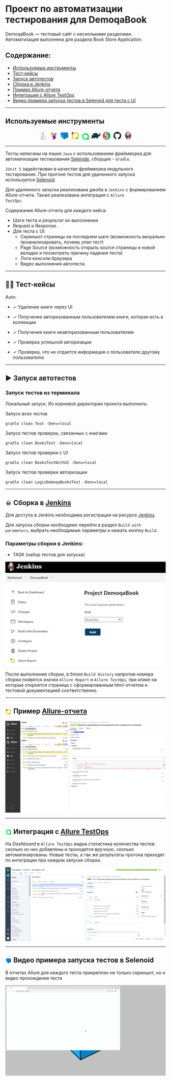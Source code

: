 # Проект по автоматизации тестирования для DemoqaBook
DemoqaBook — тестовый сайт с несколькими разделами. Автоматизация выполнена для раздела Book Store Application.

##  Содержание:

- <a href="#tools"> Используемые инструменты</a>
- <a href="#cases"> Тест-кейсы</a>
- <a href="#autotests"> Запуск автотестов</a>
- <a href="#jenkins"> Сборка в Jenkins</a>
- <a href="#allureReport"> Пример Allure-отчета</a>
- <a href="#allure"> Интеграция с Allure TestOps</a>
- <a href="#video"> Видео примера запуска тестов в Selenoid для теста с UI</a>


____
<a id="tools"></a>
## Используемые инструменты

<p align="center">
<a href="https://www.java.com/"><img width="6%" title="Java" src="media/icon/Java.png"></a>
<a href="https://selenide.org/"><img width="6%" title="Selenide" src="media/icon/Selenide.png"></a>
<a href="https://aerokube.com/selenoid/"><img width="6%" title="Selenoid" src="media/icon/Selenoid.png"></a>
<a href="https://github.com/allure-framework/allure2"><img width="6%" title="Allure Report" src="media/icon/Allure_Report.png"></a>
<a href="https://qameta.io/"><img width="5%" title="Allure TestOps" src="media/icon/Allure_TestOps.png"></a>
<a href="https://gradle.org/"><img width="6%" title="Gradle" src="media/icon/Gradle.png"></a>
<a href="https://junit.org/junit5/"><img width="6%" title="JUnit5" src="media/icon/JUnit5.png"></a>
<a href="https://github.com/"><img width="6%" title="GitHub" src="media/icon/GitHub.svg"></a>
<a href="https://www.jenkins.io/"><img width="6%" title="Jenkins" src="media/icon/Jenkins.png"></a>
</p>

____
Тесты написаны на языке <code>Java</code> с использованием фреймворка для автоматизации тестирования [Selenide](https://selenide.org/), сборщик - <code>Gradle</code>.

<code>JUnit 5</code> задействован в качестве фреймворка модульного тестирования.
При прогоне тестов для удаленного запуска используется [Selenoid](https://aerokube.com/selenoid/).

Для удаленного запуска реализована джоба в <code>Jenkins</code> с формированием Allure-отчета.
Также реализована интеграция с <code>Allure TestOps</code>.

Содержание Allure-отчета для каждого кейса:
* Шаги теста и результат их выполнения
* Request и Response.
* Для теста с UI:
    * Скриншот страницы на последнем шаге (возможность визуально проанализировать, почему упал тест)
    * Page Source (возможность открыть source страницы в новой вкладке и посмотреть причину падения теста)
    * Логи консоли браузера
    * Видео выполнения автотеста.
____
<a id="cases"></a>
## :male_detective: Тест-кейсы
Auto:
- ✓ Удаление книги через UI
- ✓ Получение авторизованным пользователем книги, которая есть в коллекции
- ✓ Получение книги неавторизованным пользователем
- ✓ Проверка успешной авторизации
- ✓ Проверка, что не отдается информация о пользователе другому пользователю

  <a id="autotests"></a>
____
## :arrow_forward: Запуск автотестов

### Запуск тестов из терминала

Локальный запуск.
Из корневой директории проекта выполнить:

Запуск всех тестов
```
gradle clean Test -Denv=local 
```
Запуск тестов проверок, связанных с книгами
```
gradle clean BooksTest -Denv=local  
```
Запуск тестов проверки с UI
```
gradle clean BooksTestWithUI -Denv=local 
```
Запуск тестов проверки авторизации
```
gradle clean LoginDemoqaBooksTest -Denv=local 
```
____
<a id="jenkins"></a>
## <img width="4%" style="vertical-align:middle" title="Jenkins" src="media/icon/Jenkins.png"/> Сборка в <a target="_blank" href="https://jenkins.autotests.cloud/job/DemoqaBook/"> Jenkins </a>
Для доступа в Jenkins необходима регистрация на ресурсе [Jenkins](https://jenkins.autotests.cloud/job/DemoqaBook/)

Для запуска сборки необходимо перейти в раздел <code>Build with parameters</code>, выбрать необходимые параметры и нажать кнопку <code>Build</code>.

###  Параметры сборки в Jenkins:
- TASK (набор тестов для запуска)
<p align="center">
<img title="parametrs" src="media/Params_Jenkins_task.png">
</p>
<p>После выполнения сборки, в блоке <code>Build History</code> напротив номера сборки появятся значки <code>Allure Report</code> и <code>Allure TestOps</code>, при клике на которые откроется страница с сформированным html-отчетом и тестовой документацией соответственно.</p>

____
<a id="allureReport"></a>
## <img width="4%" style="vertical-align:middle" title="Allure Report" src="media/icon/Allure_Report.png"/> Пример <a target="_blank" href="https://jenkins.autotests.cloud/job/DemoqaBook/allure/"> Allure-отчета </a>


<p align="center">
<img title="Allure Overview" src="media/allure.png">
</p>

____
<a id="allure"></a>
## <img width="4%" style="vertical-align:middle" title="Allure TestOps" src="media/icon/Allure_TestOps.png"/>  Интеграция с <a target="_blank" href="https://allure.autotests.cloud/launch/35777/tree/586734"> Allure TestOps </a>

На *Dashboard* в <code>Allure TestOps</code> видна статистика количества тестов: сколько из них добавлены и проходятся вручную, сколько автоматизированы. Новые тесты, а так же результаты прогона приходят по интеграции при каждом запуске сборки.

<p align="center">
<img title="Allure TestOps DashBoard" src="media/test_ops.png">
</p>

____
<a id="video"></a>
## <img width="4%" style="vertical-align:middle" title="Selenoid" src="media/icon/Selenoid.png"/> Видео примера запуска тестов в Selenoid

В отчетах Allure для каждого теста прикреплен не только скриншот, но и видео прохождения теста
<p align="center">
 <img title="Selenoid Video" src="media/gif1.gif">
</p>

